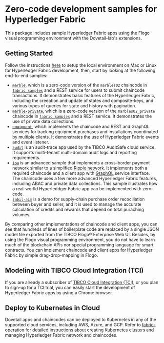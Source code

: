 # Zero-code development samples for Hyperledger Fabric

This package includes sample Hyperledger Fabric apps using the Flogo visual programming environment with the Dovetail-lab's extensions.

## Getting Started

Follow the instructions [here](https://github.com/dovetail-lab/fabric-cli) to setup the local environment on Mac or Linux for Hyperledger Fabric development, then, start by looking at the following end-to-end samples:

- [`marble`](./marble), which is a zero-code version of the `marbles02` chaincode in [`fabric samples`](https://github.com/hyperledger/fabric-samples/tree/release-1.4/chaincode) and a REST service for users to submit chaincode transactions. It demonstrates basic features of the Hyperledger Fabric, including the creeation and update of states and composite-keys, and various types of queries for state and history with pagination.
- [`marble-private`](./marble-private), which is a zero-code version of the `marbles02_private` chaincode in [`fabric samples`](https://github.com/hyperledger/fabric-samples/tree/release-1.4/chaincode) and a REST service. It demonstrates the use of private data collections.
- [`equipment`](./equipment), which implements the chaincode and REST and GraphQL services for tracking equipment purchases and installations coordinated by multiple clients. It demonstrates the use of Hyperledger Fabric events and event listener.
- [`audit`](./audit) is an audit-trace app used by the TIBCO AuditSafe cloud service. It supports multi-tenant multi-domain audit logs and reporting requirements.
- [`iou`](./iou) is an advanced sample that implements a cross-border payment network similar to a simplified [Ripple network](https://www.ripple.com/files/ripple_product_overview.pdf). It implements both a required chaincode and a client app with [GraphQL](https://graphql.org/) service interface. The chaincode uses a few more advanced Hyperledger Fabric features, including ABAC and private data collections. This sample illustrates how a real-worlld Hyperleddger Fabric app can be implemented with zero-code.
- [`jabil-aim`](./jabil-aim) is a demo for supply-chain purchase order recociliation between buyer and seller, and it is used to manage the accurate calculation of credits and rewards that depend on total puraching volumes.

By comparing other implementations of chaincode and client apps, you can see that hundreds of lines of boilerplate code are replaced by a single JSON model file exported from the TIBCO Flogo® Enterprise Web UI. Besides, by using the Flogo visual programming environment, you do not have to learn much of the blockchain APIs nor special programming language for smart contracts. You can implement chaincode and client apps for Hyperledger Fabric by simple drag-drop-mapping in Flogo.

## Modeling with TIBCO Cloud Integration (TCI)

If you are already a subscriber of [TIBCO Cloud Integration (TCI)](https://cloud.tibco.com/), or you plan to sign-up for a TCI trial, you can easily start the development of Hyperledger Fabric apps by using a Chrome browser.

## Deploy to Kubernetes in Cloud

Dovetail apps and chaincodes can be deployed to Kubernetes in any of the supported cloud services, including AWS, Azure, and GCP. Refer to [fabric-operation](https://github.com/dovetail-lab/fabric-operation) for detailed instructions about creating Kubernetes clusters and managing Hyperledger Fabric network and chaincodes.
